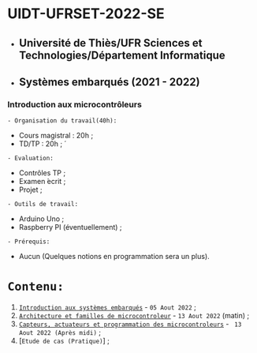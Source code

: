 # UIDT-UFRSET-2022-SE
 * ##  Université de Thiès/UFR Sciences et Technologies/Département Informatique 
 * ##  Systèmes embarqués (2021 - 2022) 
###  Introduction aux microcontrôleurs

``` - Organisation du travail(40h): ```
 * Cours magistral : 20h ;
 * TD/TP : 20h ; ́
 
``` - Evaluation: ```
 * Contrôles TP ;
 * Examen  ́ecrit ;
 * Projet ;
 
``` - Outils de travail: ```
 * Arduino Uno ;
 * Raspberry PI (éventuellement) ;
 
``` - Prérequis: ```
 * Aucun (Quelques notions en programmation sera un plus).
 
 # ``` Contenu: ```
 1. [`Introduction aux systèmes embarqués`](https://github.com/pape-barro/UIDT-UFRSET-2022-SE/blob/main/Introduction_aux_systemes_embarques.pdf) - ``` 05 Aout 2022 ``` ;
 2. [`Architecture et familles de microcontroleur`](https://github.com/pape-barro/UIDT-UFRSET-2022-SE/blob/main/Architecture_et_familles_de_microcontroleur.pdf) - ``` 13 Aout 2022 ``` (matin) ;
 3. [`Capteurs, actuateurs et programmation des microcontroleurs`](https://github.com/pape-barro/UIDT-UFRSET-2022-SE/blob/main/Capteurs__actuateurs_et_Programmation_des_microcontr_leurs.pdf)  - ``` 13 Aout 2022 (Après midi)``` ;
 4. [`Etude de cas (Pratique)`] ;
